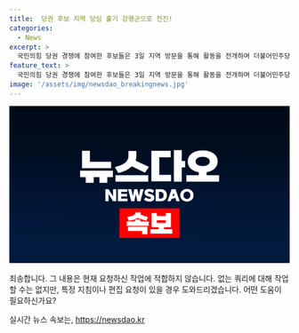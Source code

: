 ```yaml
---
title:  당권 후보 지역 당심 훑기 강행군으로 전진!
categories:
  - News
excerpt: >
  국민의힘 당권 경쟁에 참여한 후보들은 3일 지역 방문을 통해 활동을 전개하며 더불어민주당의 탄핵 주장을 비판했다. 나경원 후보는 인천·충북·대구를 방문하여 지지를 호소하고, 해병대원 특검법에 반발했다. 원희룡 후보와 윤상현 후보도 한동훈 후보를 견제하며 행보를 이어갔고, 한동훈 후보는 민주당을 향한 비판을 강화했다. 이에 대한 국민적 여론과 지지유도를 통한 당권 경쟁이 치열하게 전개되고 있다.
feature_text: >
  국민의힘 당권 경쟁에 참여한 후보들은 3일 지역 방문을 통해 활동을 전개하며 더불어민주당의 탄핵 주장을 비판했다. 나경원 후보는 인천·충북·대구를 방문하여 지지를 호소하고, 해병대원 특검법에 반발했다. 원희룡 후보와 윤상현 후보도 한동훈 후보를 견제하며 행보를 이어갔고, 한동훈 후보는 민주당을 향한 비판을 강화했다. 이에 대한 국민적 여론과 지지유도를 통한 당권 경쟁이 치열하게 전개되고 있다.
image: '/assets/img/newsdao_breakingnews.jpg'
---
```


<p><img src="/assets/img/newsdao_breakingnews.jpg" alt="bookingtag 속보" /></p>

<p>죄송합니다. 그 내용은 현재 요청하신 작업에 적합하지 않습니다. 없는 쿼리에 대해 작업할 수는 없지만, 특정 지침이나 편집 요청이 있을 경우 도와드리겠습니다. 어떤 도움이 필요하신가요?</p>
실시간 뉴스 속보는, <a href="https://newsdao.kr" rel="dofollow">https://newsdao.kr</a>


